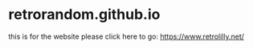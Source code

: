 # retrorandom.github.io

this is for the website please click here to go: https://www.retrolilly.net/
